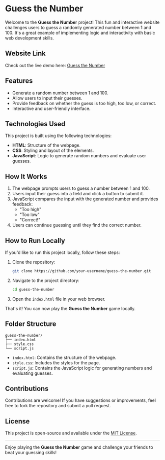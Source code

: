 # Guess the Number

Welcome to the **Guess the Number** project! This fun and interactive website challenges users to guess a randomly generated number between 1 and 100. It's a great example of implementing logic and interactivity with basic web development skills.

## Website Link

Check out the live demo here: [Guess the Number](https://gussenumber1-100.netlify.app/)

## Features

- Generate a random number between 1 and 100.
- Allow users to input their guesses.
- Provide feedback on whether the guess is too high, too low, or correct.
- Interactive and user-friendly interface.

## Technologies Used

This project is built using the following technologies:

- **HTML**: Structure of the webpage.
- **CSS**: Styling and layout of the elements.
- **JavaScript**: Logic to generate random numbers and evaluate user guesses.

## How It Works

1. The webpage prompts users to guess a number between 1 and 100.
2. Users input their guess into a field and click a button to submit it.
3. JavaScript compares the input with the generated number and provides feedback:
   - "Too high"
   - "Too low"
   - "Correct!"
4. Users can continue guessing until they find the correct number.

## How to Run Locally

If you'd like to run this project locally, follow these steps:

1. Clone the repository:
   ```bash
   git clone https://github.com/your-username/guess-the-number.git
   ```

2. Navigate to the project directory:
   ```bash
   cd guess-the-number
   ```

3. Open the `index.html` file in your web browser.

That's it! You can now play the **Guess the Number** game locally.

## Folder Structure

```
guess-the-number/
├── index.html
├── style.css
└── script.js
```

- `index.html`: Contains the structure of the webpage.
- `style.css`: Includes the styles for the page.
- `script.js`: Contains the JavaScript logic for generating numbers and evaluating guesses.

## Contributions

Contributions are welcome! If you have suggestions or improvements, feel free to fork the repository and submit a pull request.

## License

This project is open-source and available under the [MIT License](LICENSE).

---

Enjoy playing the **Guess the Number** game and challenge your friends to beat your guessing skills!

